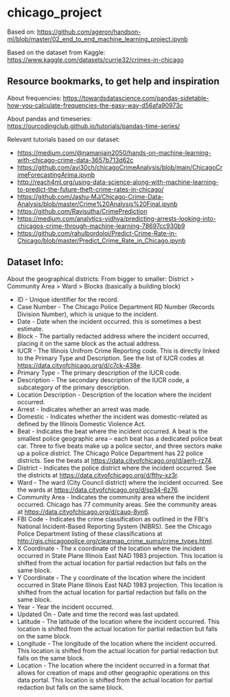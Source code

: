# chicago_project

Based on: https://github.com/ageron/handson-ml/blob/master/02_end_to_end_machine_learning_project.ipynb

Based on the dataset from Kaggle: https://www.kaggle.com/datasets/currie32/crimes-in-chicago

## Resource bookmarks, to get help and inspiration

About frequencies: https://towardsdatascience.com/pandas-sidetable-how-you-calculate-frequencies-the-easy-way-d56afa90973c

About pandas and timeseries: https://ourcodingclub.github.io/tutorials/pandas-time-series/

Relevant tutorials based on our dataset:

- https://medium.com/@namanjain2050/hands-on-machine-learning-with-chicago-crime-data-3657b713d62c
- https://github.com/avi30ch/chicagoCrimeAnalysis/blob/main/ChicagoCrimeForecastingArima.ipynb
- http://reach4ml.org/using-data-science-along-with-machine-learning-to-predict-the-future-theft-crime-rates-in-chicago/
- https://github.com/Jashu-MJ/Chicago-Crime-Data-Analysis/blob/master/Crime%20Analysis%20Final.ipynb
- https://github.com/Ravisutha/CrimePrediction
- https://medium.com/analytics-vidhya/predicting-arrests-looking-into-chicagos-crime-through-machine-learning-78697cc930b9
- https://github.com/rahulbordoloi/Predict-Crime-Rate-in-Chicago/blob/master/Predict_Crime_Rate_in_Chicago.ipynb

## Dataset Info:

About the geographical districts: From bigger to smaller: District > Community Area > Ward > Blocks (basically a building block)

- ID - Unique identifier for the record.
- Case Number - The Chicago Police Department RD Number (Records Division Number), which is unique to the incident.
- Date - Date when the incident occurred. this is sometimes a best estimate.
- Block - The partially redacted address where the incident occurred, placing it on the same block as the actual address.
- IUCR - The Illinois Unifrom Crime Reporting code. This is directly linked to the Primary Type and Description. See the list of IUCR codes at https://data.cityofchicago.org/d/c7ck-438e.
- Primary Type - The primary description of the IUCR code.
- Description - The secondary description of the IUCR code, a subcategory of the primary description.
- Location Description - Description of the location where the incident occurred.
- Arrest - Indicates whether an arrest was made.
- Domestic - Indicates whether the incident was domestic-related as defined by the Illinois Domestic Violence Act.
- Beat - Indicates the beat where the incident occurred. A beat is the smallest police geographic area – each beat has a dedicated police beat car. Three to five beats make up a police sector, and three sectors make up a police district. The Chicago Police Department has 22 police districts. See the beats at https://data.cityofchicago.org/d/aerh-rz74.
- District - Indicates the police district where the incident occurred. See the districts at https://data.cityofchicago.org/d/fthy-xz3r.
- Ward - The ward (City Council district) where the incident occurred. See the wards at https://data.cityofchicago.org/d/sp34-6z76.
- Community Area - Indicates the community area where the incident occurred. Chicago has 77 community areas. See the community areas at https://data.cityofchicago.org/d/cauq-8yn6.
- FBI Code - Indicates the crime classification as outlined in the FBI's National Incident-Based Reporting System (NIBRS). See the Chicago Police Department listing of these classifications at http://gis.chicagopolice.org/clearmap_crime_sums/crime_types.html.
- X Coordinate - The x coordinate of the location where the incident occurred in State Plane Illinois East NAD 1983 projection. This location is shifted from the actual location for partial redaction but falls on the same block.
- Y Coordinate - The y coordinate of the location where the incident occurred in State Plane Illinois East NAD 1983 projection. This location is shifted from the actual location for partial redaction but falls on the same block.
- Year - Year the incident occurred.
- Updated On - Date and time the record was last updated.
- Latitude - The latitude of the location where the incident occurred. This location is shifted from the actual location for partial redaction but falls on the same block.
- Longitude - The longitude of the location where the incident occurred. This location is shifted from the actual location for partial redaction but falls on the same block.
- Location - The location where the incident occurred in a format that allows for creation of maps and other geographic operations on this data portal. This location is shifted from the actual location for partial redaction but falls on the same block.

